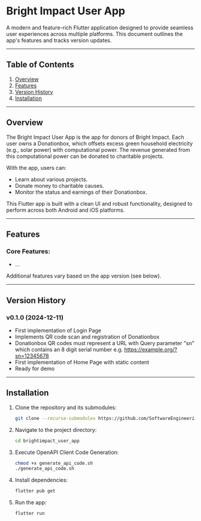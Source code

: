# Bright Impact User App

A modern and feature-rich Flutter application designed to provide seamless user experiences across multiple platforms. This document outlines the app's features and tracks version updates.

---

## Table of Contents

1. [Overview](#overview)
2. [Features](#features)
3. [Version History](#version-history)
4. [Installation](#installation)

---

## Overview

The Bright Impact User App is the app for donors of Bright Impact. Each user owns a Donationbox, which offsets excess green household electricity (e.g., solar power) with computational power. The revenue generated from this computational power can be donated to charitable projects. 

With the app, users can:
- Learn about various projects.
- Donate money to charitable causes.
- Monitor the status and earnings of their Donationbox.

This Flutter app is built with a clean UI and robust functionality, designed to perform across both Android and iOS platforms.


---

## Features

### Core Features:
- ...

Additional features vary based on the app version (see below).

---

## Version History

### v0.1.0 (2024-12-11)
- First implementation of Login Page
- Implements QR code scan and registration of Donationbox
- Donationbox QR codes must represent a URL with Query parameter "sn" which contains an 8 digit serial number e.g. https://example.org/?sn=12345678
- First implementation of Home Page with static content
- Ready for demo

---

## Installation

1. Clone the repository and its submodules:
   ```bash
   git clone --recurse-submodules https://github.com/SoftwareEngineering-WS2025-Team1-Orange/flutter-app.git
   ```

2. Navigate to the project directory:
   ```bash
   cd brightimpact_user_app
   ```

3. Execute OpenAPI Client Code Generation:
   ```bash
   chmod +x generate_api_code.sh
   ./generate_api_code.sh
   ```

4. Install dependencies:
   ```bash
   flutter pub get
   ```

5. Run the app:
   ```bash
   flutter run
   ```

